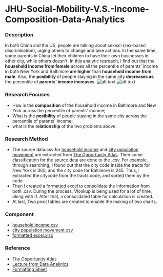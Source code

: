 # JHU-Social-Mobility-V.S.-Income-Composition-Data-Analytics
### Description
In both China and the US, people are talking about sexism (sex-based discrimination), urging others to change and take actions. In the same time, some parents in China let their children to have their own businesses in other city, while others doesn't. In this analytic resreach, I find out that the **household income from female** across all the percentile of parents' income in both New York and Baltimore **are higher** than **household income from male**. Also, the **posibility** of people staying in the same city **decreases as** the percentile of **parents' income increases**.
![alt text](https://github.com/LTLUTUO/jhu-social-mobility-data-analytics/blob/master/%25%20of%20Income.png)
![alt text](https://github.com/LTLUTUO/jhu-social-mobility-data-analytics/blob/master/Table%201.png)
### Research Focuses
* How is the **composition** of the household income in Baltimore and New York across the percentile of parents' income; 
* What is the **posibility** of people staying in the same city across the percentile of parents' income; 
* what is the **relationship** of the two problems above. 
### Research Method
* The source data.csv for [household income](https://drive.google.com/open?id=18thxiin5Coch_dJB2bPFJEFt-wvZPcbE) and [city population movement](https://drive.google.com/open?id=1r8nIoU-54hhI21YRFsSDj3o6LNqZMtCW) are extracted from [The Opportunity Atlas](https://www.opportunityatlas.org/). Then some classification for the source data are done to the .csv. For example, through searching, I found out that the city code inside the tracts for New York is 360, and the city code for Baltimore is 245. Thus, I extracted the citycode from the tracts code, and sorted them by the code.
* Then I created a [formatted excel](https://drive.google.com/open?id=1EwI1hCwHIGekl9HoPNVxq5DZmFLGRixs) to consolidate the information from both .csv. During the process, Vlookup is being used for a lof of time, along with If. After that, a consolidated table for calculation is created.
* At last, Two pivot tables are created to enable the making of two charts.
### Component
* [household income.csv](https://drive.google.com/open?id=18thxiin5Coch_dJB2bPFJEFt-wvZPcbE)
* [city population movement.csv](https://drive.google.com/open?id=1r8nIoU-54hhI21YRFsSDj3o6LNqZMtCW)
* [formatted excel.xlsx](https://drive.google.com/open?id=1EwI1hCwHIGekl9HoPNVxq5DZmFLGRixs)
### Reference
* [The Opportunity Atlas](https://www.opportunityatlas.org/)
* [Lecture from Data Analytics](https://docs.google.com/presentation/d/1xdsb4yoo8g5ccGGfVDLLO0cm_WWsHqwoU2rMjqr951E/edit#slide=id.g76b6f65729_0_529)
* [Formatting Sheet](https://github.com/adam-p/markdown-here/wiki/Markdown-Cheatsheet)
